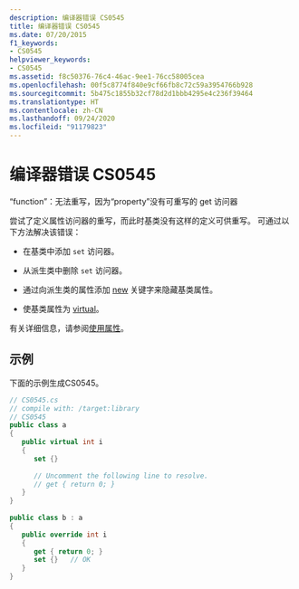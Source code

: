 ```yaml
---
description: 编译器错误 CS0545
title: 编译器错误 CS0545
ms.date: 07/20/2015
f1_keywords:
- CS0545
helpviewer_keywords:
- CS0545
ms.assetid: f8c50376-76c4-46ac-9ee1-76cc58005cea
ms.openlocfilehash: 00f5c8774f840e9cf66fb8c72c59a3954766b928
ms.sourcegitcommit: 5b475c1855b32cf78d2d1bbb4295e4c236f39464
ms.translationtype: HT
ms.contentlocale: zh-CN
ms.lasthandoff: 09/24/2020
ms.locfileid: "91179823"
---
```

# <a name="compiler-error-cs0545"></a>编译器错误 CS0545

“function”：无法重写，因为“property”没有可重写的 get 访问器  
  
 尝试了定义属性访问器的重写，而此时基类没有这样的定义可供重写。 可通过以下方法解决该错误：  
  
- 在基类中添加 `set` 访问器。  
  
- 从派生类中删除 `set` 访问器。  
  
- 通过向派生类的属性添加 [new](../keywords/new-modifier.md) 关键字来隐藏基类属性。  
  
- 使基类属性为 [virtual](../keywords/virtual.md)。  
  
 有关详细信息，请参阅[使用属性](../../programming-guide/classes-and-structs/using-properties.md)。  
  
## <a name="example"></a>示例  

 下面的示例生成CS0545。  
  
```csharp  
// CS0545.cs  
// compile with: /target:library  
// CS0545  
public class a  
{  
   public virtual int i  
   {  
      set {}  
  
      // Uncomment the following line to resolve.  
      // get { return 0; }  
   }  
}  
  
public class b : a  
{  
   public override int i  
   {  
      get { return 0; }  
      set {}   // OK  
   }  
}  
```
